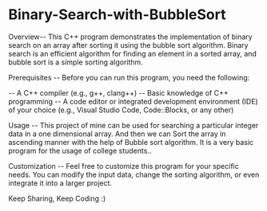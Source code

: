 # Binary-Search-with-BubbleSort

Overview--
This C++ program demonstrates the implementation of binary search on an array after sorting it using the bubble sort algorithm. Binary search is an efficient algorithm for finding an element in a sorted array, and bubble sort is a simple sorting algorithm.

Prerequisites --
Before you can run this program, you need the following:

-- A C++ compiler (e.g., g++, clang++)
-- Basic knowledge of C++ programming
-- A code editor or integrated development environment (IDE) of your choice (e.g., Visual Studio Code, Code::Blocks, or any other)

Usage --
This project of mine can be used for searching a particular integer data in a one dimensional array. And then we can Sort the array in ascending manner with the help of Bubble sort algorithm. It is a very basic program for the usage of college students..

Customization -- 
Feel free to customize this program for your specific needs. You can modify the input data, change the sorting algorithm, or even integrate it into a larger project.

Keep Sharing, Keep Coding :)
